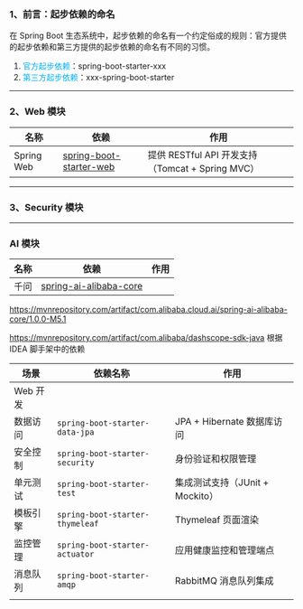 ### 1、前言：起步依赖的命名
在 Spring Boot 生态系统中，起步依赖的命名有一个约定俗成的规则：官方提供的起步依赖和第三方提供的起步依赖的命名有不同的习惯。
1. <font color="#00b0f0">官方起步依赖</font>：spring-boot-starter-xxx
2. <font color="#00b0f0">第三方起步依赖</font>：xxx-spring-boot-starter

---


### 2、Web 模块

| 名称         | 依赖                                                                                                             | 作用                                       |
| ---------- | -------------------------------------------------------------------------------------------------------------- | ---------------------------------------- |
| Spring Web | [spring-boot-starter-web](https://mvnrepository.com/artifact/org.springframework.boot/spring-boot-starter-web) | 提供 RESTful API 开发支持（Tomcat + Spring MVC） |

---


### 3、Security 模块

---


### AI 模块

| 名称  | 依赖                                                                                                                  | 作用  |
| --- | ------------------------------------------------------------------------------------------------------------------- | --- |
| 千问  | [spring-ai-alibaba-core](https://mvnrepository.com/artifact/com.alibaba.cloud.ai/spring-ai-alibaba-core/1.0.0-M5.1) |     |

https://mvnrepository.com/artifact/com.alibaba.cloud.ai/spring-ai-alibaba-core/1.0.0-M5.1

https://mvnrepository.com/artifact/com.alibaba/dashscope-sdk-java
根据 IDEA 脚手架中的依赖

| **场景** | **依赖名称**                        | **作用**                  |
| ------ | ------------------------------- | ----------------------- |
| Web 开发 |                                 |                         |
| 数据访问   | `spring-boot-starter-data-jpa`  | JPA + Hibernate 数据库访问   |
| 安全控制   | `spring-boot-starter-security`  | 身份验证和权限管理               |
| 单元测试   | `spring-boot-starter-test`      | 集成测试支持（JUnit + Mockito） |
| 模板引擎   | `spring-boot-starter-thymeleaf` | Thymeleaf 页面渲染          |
| 监控管理   | `spring-boot-starter-actuator`  | 应用健康监控和管理端点             |
| 消息队列   | `spring-boot-starter-amqp`      | RabbitMQ 消息队列集成         |
|        |                                 |                         |
	